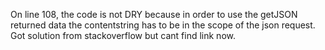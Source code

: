 On line 108, the code is not DRY because in order to use the getJSON returned data the contentstring has to be in the
scope of the json request. Got solution from stackoverflow but cant find link now.